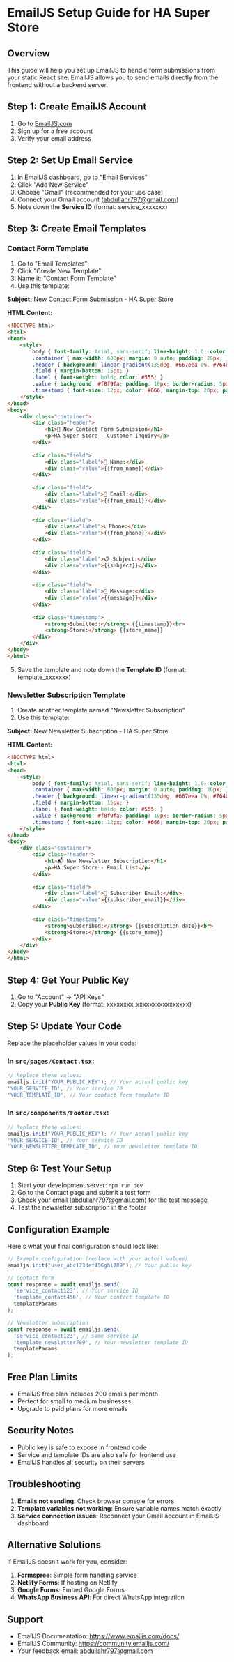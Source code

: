 # EmailJS Setup Guide for HA Super Store

## Overview
This guide will help you set up EmailJS to handle form submissions from your static React site. EmailJS allows you to send emails directly from the frontend without a backend server.

## Step 1: Create EmailJS Account
1. Go to [EmailJS.com](https://www.emailjs.com/)
2. Sign up for a free account
3. Verify your email address

## Step 2: Set Up Email Service
1. In EmailJS dashboard, go to "Email Services"
2. Click "Add New Service"
3. Choose "Gmail" (recommended for your use case)
4. Connect your Gmail account (abdullahr797@gmail.com)
5. Note down the **Service ID** (format: service_xxxxxxx)

## Step 3: Create Email Templates

### Contact Form Template
1. Go to "Email Templates"
2. Click "Create New Template"
3. Name it: "Contact Form Template"
4. Use this template:

**Subject:** New Contact Form Submission - HA Super Store

**HTML Content:**
```html
<!DOCTYPE html>
<html>
<head>
    <style>
        body { font-family: Arial, sans-serif; line-height: 1.6; color: #333; }
        .container { max-width: 600px; margin: 0 auto; padding: 20px; }
        .header { background: linear-gradient(135deg, #667eea 0%, #764ba2 100%); color: white; padding: 20px; border-radius: 10px; margin-bottom: 20px; }
        .field { margin-bottom: 15px; }
        .label { font-weight: bold; color: #555; }
        .value { background: #f8f9fa; padding: 10px; border-radius: 5px; margin-top: 5px; }
        .timestamp { font-size: 12px; color: #666; margin-top: 20px; padding-top: 20px; border-top: 1px solid #eee; }
    </style>
</head>
<body>
    <div class="container">
        <div class="header">
            <h1>📧 New Contact Form Submission</h1>
            <p>HA Super Store - Customer Inquiry</p>
        </div>
        
        <div class="field">
            <div class="label">👤 Name:</div>
            <div class="value">{{from_name}}</div>
        </div>
        
        <div class="field">
            <div class="label">📧 Email:</div>
            <div class="value">{{from_email}}</div>
        </div>
        
        <div class="field">
            <div class="label">📞 Phone:</div>
            <div class="value">{{from_phone}}</div>
        </div>
        
        <div class="field">
            <div class="label">📋 Subject:</div>
            <div class="value">{{subject}}</div>
        </div>
        
        <div class="field">
            <div class="label">💬 Message:</div>
            <div class="value">{{message}}</div>
        </div>
        
        <div class="timestamp">
            <strong>Submitted:</strong> {{timestamp}}<br>
            <strong>Store:</strong> {{store_name}}
        </div>
    </div>
</body>
</html>
```

5. Save the template and note down the **Template ID** (format: template_xxxxxxx)

### Newsletter Subscription Template
1. Create another template named "Newsletter Subscription"
2. Use this template:

**Subject:** New Newsletter Subscription - HA Super Store

**HTML Content:**
```html
<!DOCTYPE html>
<html>
<head>
    <style>
        body { font-family: Arial, sans-serif; line-height: 1.6; color: #333; }
        .container { max-width: 600px; margin: 0 auto; padding: 20px; }
        .header { background: linear-gradient(135deg, #667eea 0%, #764ba2 100%); color: white; padding: 20px; border-radius: 10px; margin-bottom: 20px; }
        .field { margin-bottom: 15px; }
        .label { font-weight: bold; color: #555; }
        .value { background: #f8f9fa; padding: 10px; border-radius: 5px; margin-top: 5px; }
        .timestamp { font-size: 12px; color: #666; margin-top: 20px; padding-top: 20px; border-top: 1px solid #eee; }
    </style>
</head>
<body>
    <div class="container">
        <div class="header">
            <h1>📬 New Newsletter Subscription</h1>
            <p>HA Super Store - Email List</p>
        </div>
        
        <div class="field">
            <div class="label">📧 Subscriber Email:</div>
            <div class="value">{{subscriber_email}}</div>
        </div>
        
        <div class="timestamp">
            <strong>Subscribed:</strong> {{subscription_date}}<br>
            <strong>Store:</strong> {{store_name}}
        </div>
    </div>
</body>
</html>
```

## Step 4: Get Your Public Key
1. Go to "Account" → "API Keys"
2. Copy your **Public Key** (format: xxxxxxxx_xxxxxxxxxxxxxxxx)

## Step 5: Update Your Code
Replace the placeholder values in your code:

### In `src/pages/Contact.tsx`:
```javascript
// Replace these values:
emailjs.init("YOUR_PUBLIC_KEY"); // Your actual public key
'YOUR_SERVICE_ID', // Your service ID
'YOUR_TEMPLATE_ID', // Your contact form template ID
```

### In `src/components/Footer.tsx`:
```javascript
// Replace these values:
emailjs.init("YOUR_PUBLIC_KEY"); // Your actual public key
'YOUR_SERVICE_ID', // Your service ID
'YOUR_NEWSLETTER_TEMPLATE_ID', // Your newsletter template ID
```

## Step 6: Test Your Setup
1. Start your development server: `npm run dev`
2. Go to the Contact page and submit a test form
3. Check your email (abdullahr797@gmail.com) for the test message
4. Test the newsletter subscription in the footer

## Configuration Example
Here's what your final configuration should look like:

```javascript
// Example configuration (replace with your actual values)
emailjs.init("user_abc123def456ghi789"); // Your public key

// Contact form
const response = await emailjs.send(
  'service_contact123', // Your service ID
  'template_contact456', // Your contact template ID
  templateParams
);

// Newsletter subscription
const response = await emailjs.send(
  'service_contact123', // Same service ID
  'template_newsletter789', // Your newsletter template ID
  templateParams
);
```

## Free Plan Limits
- EmailJS free plan includes 200 emails per month
- Perfect for small to medium businesses
- Upgrade to paid plans for more emails

## Security Notes
- Public key is safe to expose in frontend code
- Service and template IDs are also safe for frontend use
- EmailJS handles all security on their servers

## Troubleshooting
1. **Emails not sending**: Check browser console for errors
2. **Template variables not working**: Ensure variable names match exactly
3. **Service connection issues**: Reconnect your Gmail account in EmailJS dashboard

## Alternative Solutions
If EmailJS doesn't work for you, consider:
1. **Formspree**: Simple form handling service
2. **Netlify Forms**: If hosting on Netlify
3. **Google Forms**: Embed Google Forms
4. **WhatsApp Business API**: For direct WhatsApp integration

## Support
- EmailJS Documentation: https://www.emailjs.com/docs/
- EmailJS Community: https://community.emailjs.com/
- Your feedback email: abdullahr797@gmail.com 